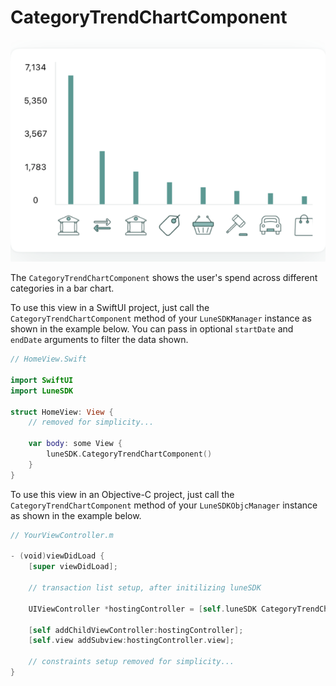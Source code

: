 # CategoryTrendChartComponent

![](../assets/d695c154638767f9db3832c3881524c8144fd1c4.png)

The `CategoryTrendChartComponent` shows the user's spend across
different categories in a bar chart.

To use this view in a SwiftUI project, just call the
`CategoryTrendChartComponent` method of your `LuneSDKManager` instance
as shown in the example below. You can pass in optional `startDate` and
`endDate` arguments to filter the data shown.

```swift
// HomeView.Swift

import SwiftUI
import LuneSDK

struct HomeView: View {
    // removed for simplicity...

    var body: some View {
        luneSDK.CategoryTrendChartComponent()
    }
}
```

To use this view in an Objective-C project, just call the
`CategoryTrendChartComponent` method of your `LuneSDKObjcManager`
instance as shown in the example below.

```swift
// YourViewController.m

- (void)viewDidLoad {
    [super viewDidLoad];
    
    // transaction list setup, after initilizing luneSDK

    UIViewController *hostingController = [self.luneSDK CategoryTrendChartComponentWithStartDate:nil endDate:nil];

    [self addChildViewController:hostingController];
    [self.view addSubview:hostingController.view];
    
    // constraints setup removed for simplicity...
}
```
